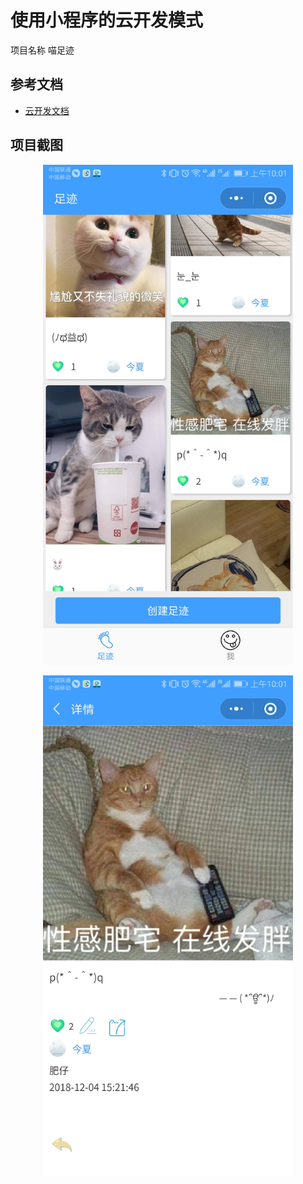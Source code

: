 # 使用小程序的云开发模式 
  项目名称 喵足迹

## 参考文档

- [云开发文档](https://developers.weixin.qq.com/miniprogram/dev/wxcloud/basis/getting-started.html)

## 项目截图

<div align=center>
  <img src="https://github.com/mayangyang1/footprint/raw/master/screen1.jpg" width = "400"   align="center" />
</div></br>

<div align=center>
  <img src="https://github.com/mayangyang1/footprint/raw/master/screen2.jpg" width = "400"   align="center" />
</div></br>
